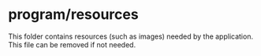 # program/resources

This folder contains resources (such as images) needed by the application. This file can
be removed if not needed.

